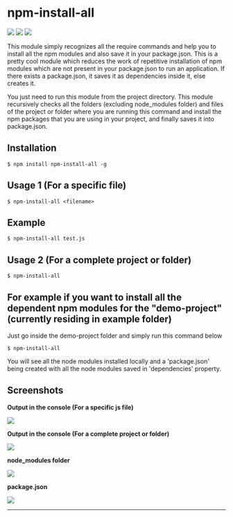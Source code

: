 # npm-install-all

![](https://img.shields.io/github/downloads/atom/atom/total.svg)
![](https://img.shields.io/bithound/dependencies/github/rexxars/sse-channel.svg)
![](https://img.shields.io/bithound/devDependencies/github/rexxars/sse-channel.svg)

This module simply recognizes all the require commands and help you to install all the npm modules and also save it in your package.json.
This is a pretty cool module which reduces the work of repetitive installation of npm modules which are not present in your package.json to run an application. If there exists a package.json, it saves it as dependencies inside it, else creates it.

You just need to run this module from the project directory. This module recursively checks all the folders (excluding node_modules folder) and files of the project or folder where you are running this command and install the npm packages that you are using in your project, and finally saves it into package.json.

## Installation

```
$ npm install npm-install-all -g
```

## Usage 1 (For a specific file)

```
$ npm-install-all <filename>
```

## Example
```
$ npm-install-all test.js
```

## Usage 2 (For a complete project or folder)

```
$ npm-install-all
```

## For example if you want to install all the dependent npm modules for the "demo-project" (currently residing in example folder)

Just go inside the demo-project folder and simply run this command below

```
$ npm-install-all
```

You will see all the node modules installed locally and a 'package.json' being created with all the node modules saved in 'dependencies' property.

## Screenshots

**Output in the console (For a specific js file)**

![](/screenshots/output1.PNG?raw=true)


**Output in the console (For a complete project or folder)**

![](/screenshots/output2.PNG?raw=true)


**node_modules folder**

![](/screenshots/node-modules.PNG?raw=true)


**package.json**

![](/screenshots/package-json.PNG?raw=true)

---
